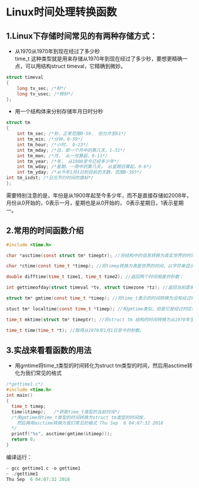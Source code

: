 # Linux时间处理转换函数

## 1.Linux下存储时间常见的有两种存储方式：

- 从1970从1970年到现在经过了多少秒  
time_t 这种类型就是用来存储从1970年到现在经过了多少秒，要想更精确一点，可以用结构struct timeval，它精确到微妙。
```c
struct timeval
{
    long tv_sec; /*秒*/
    long tv_usec; /*微秒*/
};
```

- 用一个结构体来分别存储年月日时分秒  
```c
struct tm
{
    int tm_sec; /*秒，正常范围0-59， 但允许至61*/
    int tm_min; /*分钟，0-59*/
    int tm_hour; /*小时， 0-23*/
    int tm_mday; /*日，即一个月中的第几天，1-31*/
    int tm_mon; /*月， 从一月算起，0-11*/
    int tm_year; /*年， 从1900至今已经多少年*/
    int tm_wday; /*星期，一周中的第几天， 从星期日算起，0-6*/
    int tm_yday; /*从今年1月1日到目前的天数，范围0-365*/
int tm_isdst; /*日光节约时间的旗标*/
};
```
需要特别注意的是，年份是从1900年起至今多少年，而不是直接存储如2008年，月份从0开始的，0表示一月，星期也是从0开始的， 0表示星期日，1表示星期一。


## 2.常用的时间函数介绍
```c
#include <time.h>

char *asctime(const struct tm* timeptr); //将结构中的信息转换为真实世界的时间，以字符串的形式显示；

char *ctime(const time_t *timep); //将timep转换为真是世界的时间，以字符串显示，它和asctime不同就在于传入的参数形式不一样；

double difftime(time_t time1, time_t time2); //返回两个时间相差的秒数；

int gettimeofday(struct timeval *tv, struct timezone *tz); //返回当前距离1970年的秒数和微妙数，后面的tz是时区，一般不用；

struct tm* gmtime(const time_t *timep); //将time_t表示的时间转换为没有经过时区转换的UTC时间，是一个struct tm结构指针；

stuct tm* localtime(const time_t *timep); //和gmtime类似，但是它是经过时区转换的时间。

time_t mktime(struct tm* timeptr); //将struct tm 结构的时间转换为从1970年至今的秒数；

time_t time(time_t *t); //取得从1970年1月1日至今的秒数。
```


## 3.实战来看看函数的用法

- 用gmtime将time_t类型的时间转化为struct tm类型的时间，然后用asctime转化为我们常见的格式

```c
/*gettime1.c*/
#include <time.h>
int main()
{
  time_t timep;
  time(&timep);   /*获取time_t类型的当前时间*/
  /*用gmtime将time_t类型的时间转换为struct tm类型的时间按，
    然后再用asctime转换为我们常见的格式 Thu Sep  6 04:07:32 2018
  */
  printf("%s", asctime(gmtime(&timep)));
  return 0;
}
```

编译运行：
```c
~ gcc gettime1.c -o gettime1
~ ./gettime1                
Thu Sep  6 04:07:32 2018
```
